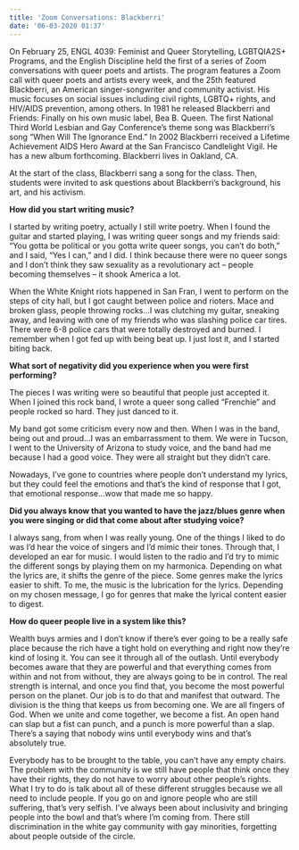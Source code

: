 ```yaml
---
title: 'Zoom Conversations: Blackberri'
date: '06-03-2020 01:37'
---
```


On February 25, ENGL 4039: Feminist and Queer Storytelling, LGBTQIA2S+ Programs, and the English Discipline held the first of a series of Zoom conversations with queer poets and artists. The program features a Zoom call with queer poets and artists every week, and the 25th featured Blackberri, an American singer-songwriter and community activist. His music focuses on social issues including civil rights, LGBTQ+ rights, and HIV/AIDS prevention, among others. In 1981 he released Blackberri and Friends: Finally on his own music label, Bea B. Queen. The first National Third World Lesbian and Gay Conference’s theme song was Blackberri’s song “When Will The Ignorance End.” In 2002 Blackberri received a Lifetime Achievement AIDS Hero Award at the San Francisco Candlelight Vigil. He has a new album forthcoming. Blackberri lives in Oakland, CA. 

At the start of the class, Blackberri sang a song for the class. Then, students were invited to ask questions about Blackberri’s background, his art, and his activism. 

**How did you start writing music?**

I started by writing poetry, actually I still write poetry. When I found the guitar and started playing, I was writing queer songs and my friends said: “You gotta be political or you gotta write queer songs, you can’t do both,” and I said, “Yes I can,” and I did. I think because there were no queer songs and I don’t think they saw sexuality as a revolutionary act – people becoming themselves – it shook America a lot.

When the White Knight riots happened in San Fran, I went to perform on the steps of city hall, but I got caught between police and rioters. Mace and broken glass, people throwing rocks...I was clutching my guitar, sneaking away, and leaving with one of my friends who was slashing police car tires. There were 6-8 police cars that were totally destroyed and burned. I remember when I got fed up with being beat up. I just lost it, and I started biting back. 

**What sort of negativity did you experience when you were first performing?**

The pieces I was writing were so beautiful that people just accepted it. When I joined this rock band, I wrote a queer song called “Frenchie” and people rocked so hard. They just danced to it. 

My band got some criticism every now and then. When I was in the band, being out and proud...I was an embarrassment to them. We were in Tucson, I went to the University of Arizona to study voice, and the band had me because I had a good voice. They were all straight but they didn’t care. 

Nowadays, I’ve gone to countries where people don’t understand my lyrics, but they could feel the emotions and that’s the kind of response that I got, that emotional response...wow that made me so happy.

**Did you always know that you wanted to have the jazz/blues genre when you were singing or did that come about after studying voice?**

I always sang, from when I was really young. One of the things I liked to do was I’d hear the voice of singers and I’d mimic their tones. Through that, I developed an ear for music. I would listen to the radio and I’d try to mimic the different songs by playing them on my harmonica. Depending on what the lyrics are, it shifts the genre of the piece. Some genres make the lyrics easier to shift. To me, the music is the lubrication for the lyrics. Depending on my chosen message, I go for genres that make the lyrical content easier to digest. 

**How do queer people live in a system like this?**

Wealth buys armies and I don’t know if there’s ever going to be a really safe place because the rich have a tight hold on everything and right now they’re kind of losing it. You can see it through all of the outlash. Until everybody becomes aware that they are powerful and that everything comes from within and not from without, they are always going to be in control. The real strength is internal, and once you find that, you become the most powerful person on the planet. Our job is to do that and manifest that outward. The division is the thing that keeps us from becoming one. We are all fingers of God. When we unite and come together, we become a fist. An open hand can slap but a fist can punch, and a punch is more powerful than a slap. There’s a saying that nobody wins until everybody wins and that’s absolutely true. 

Everybody has to be brought to the table, you can’t have any empty chairs. The problem with the community is we still have people that think once they have their rights, they do not have to worry about other people’s rights. What I try to do is talk about all of these different struggles because we all need to include people. If you go on and ignore people who are still suffering, that’s very selfish. I’ve always been about inclusivity and bringing people into the bowl and that’s where I’m coming from. There still discrimination in the white gay community with gay minorities, forgetting about people outside of the circle.